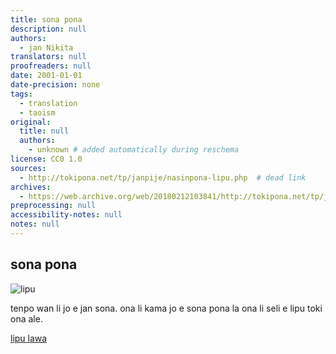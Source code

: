 ```yaml
---
title: sona pona
description: null
authors:
  - jan Nikita
translators: null
proofreaders: null
date: 2001-01-01
date-precision: none
tags:
  - translation
  - taoism
original:
  title: null
  authors:
    - unknown # added automatically during reschema
license: CC0 1.0
sources:
  - http://tokipona.net/tp/janpije/nasinpona-lipu.php  # dead link
archives:
  - https://web.archive.org/web/20180212103841/http://tokipona.net/tp/janpije/nasinpona-lipu.php
preprocessing: null
accessibility-notes: null
notes: null
---
```


## sona pona

![lipu](https://web.archive.org/web/20180212103841im_/http://tokipona.net/tp/janpije/texts/nasinpona/lipu.png)

tenpo wan li jo e jan sona. ona li kama jo e sona pona la ona li seli e lipu toki ona ale.

[lipu lawa](./nasin-pona-nasin.md)
